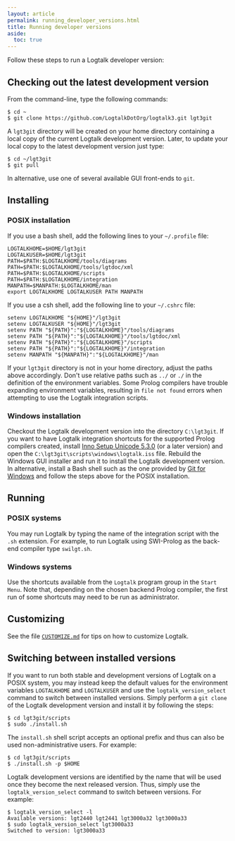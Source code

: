 ```yaml
---
layout: article
permalink: running_developer_versions.html
title: Running developer versions
aside:
  toc: true
---
```


Follow these steps to run a Logtalk developer version:

## Checking out the latest development version

From the command-line, type the following commands:

```shell
$ cd ~
$ git clone https://github.com/LogtalkDotOrg/logtalk3.git lgt3git
```

A `lgt3git` directory will be created on your home directory containing a local copy of the current Logtalk development version. Later, to update your local copy to the latest development version just type:

```shell
$ cd ~/lgt3git
$ git pull
```

In alternative, use one of several available GUI front-ends to `git`.

## Installing

### POSIX installation

If you use a bash shell, add the following lines to your `~/.profile` file:

```shell
LOGTALKHOME=$HOME/lgt3git
LOGTALKUSER=$HOME/lgt3git
PATH=$PATH:$LOGTALKHOME/tools/diagrams
PATH=$PATH:$LOGTALKHOME/tools/lgtdoc/xml
PATH=$PATH:$LOGTALKHOME/scripts
PATH=$PATH:$LOGTALKHOME/integration
MANPATH=$MANPATH:$LOGTALKHOME/man
export LOGTALKHOME LOGTALKUSER PATH MANPATH
```

If you use a csh shell, add the following line to your `~/.cshrc` file:

```shell
setenv LOGTALKHOME "${HOME}"/lgt3git
setenv LOGTALKUSER "${HOME}"/lgt3git
setenv PATH "${PATH}":"${LOGTALKHOME}"/tools/diagrams
setenv PATH "${PATH}":"${LOGTALKHOME}"/tools/lgtdoc/xml
setenv PATH "${PATH}":"${LOGTALKHOME}"/scripts
setenv PATH "${PATH}":"${LOGTALKHOME}"/integration
setenv MANPATH "${MANPATH}":"${LOGTALKHOME}"/man
```

If your `lgt3git` directory is not in your home directory, adjust the paths above accordingly. Don't use relative paths such as `../` or `./` in the definition of the environment variables. Some Prolog compilers have trouble expanding environment variables, resulting in `file not found` errors when attempting to use the Logtalk integration scripts.

### Windows installation

Checkout the Logtalk development version into the directory `C:\lgt3git`. If you want to have Logtalk integration shortcuts for the supported Prolog compilers created, install [Inno Setup Unicode 5.3.0](http://www.jrsoftware.org/isinfo.php) (or a later version) and open the `C:\lgt3git\scripts\windows\logtalk.iss` file. Rebuild the Windows GUI installer and run it to install the Logtalk development version. In alternative, install a Bash shell such as the one provided by [Git for Windows](http://msysgit.github.io) and follow the steps above for the POSIX installation. 

## Running

### POSIX systems

You may run Logtalk by typing the name of the integration script with the `.sh` extension. For example, to run Logtalk using SWI-Prolog as the back-end compiler type `swilgt.sh`.

### Windows systems

Use the shortcuts available from the `Logtalk` program group in the `Start Menu`. Note that, depending on the chosen backend Prolog compiler, the first run of some shortcuts may need to be run as administrator.

## Customizing

See the file [`CUSTOMIZE.md`](https://github.com/LogtalkDotOrg/logtalk3/blob/master/CUSTOMIZE.md) for tips on how to customize Logtalk.

## Switching between installed versions

If you want to run both stable and development versions of Logtalk on a POSIX system, you may instead keep the default values for the environment variables `LOGTALKHOME` and `LOGTALKUSER` and use the `logtalk_version_select` command to switch between installed versions. Simply perform a `git clone` of the Logtalk development version and install it by following the steps:

```shell
$ cd lgt3git/scripts
$ sudo ./install.sh
```

The `install.sh` shell script accepts an optional prefix and thus can also be used non-administrative users. For example:

```shell
$ cd lgt3git/scripts
$ ./install.sh -p $HOME
```

Logtalk development versions are identified by the name that will be used once they become the next released version. Thus, simply use the `logtalk_version_select` command to switch between versions. For example:

```shell
$ logtalk_version_select -l
Available versions: lgt2440 lgt2441 lgt3000a32 lgt3000a33
$ sudo logtalk_version_select lgt3000a33
Switched to version: lgt3000a33
```
